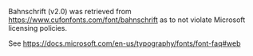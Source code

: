 Bahnschrift (v2.0) was retrieved from
<https://www.cufonfonts.com/font/bahnschrift> as to not violate
Microsoft licensing policies.

See <https://docs.microsoft.com/en-us/typography/fonts/font-faq#web>